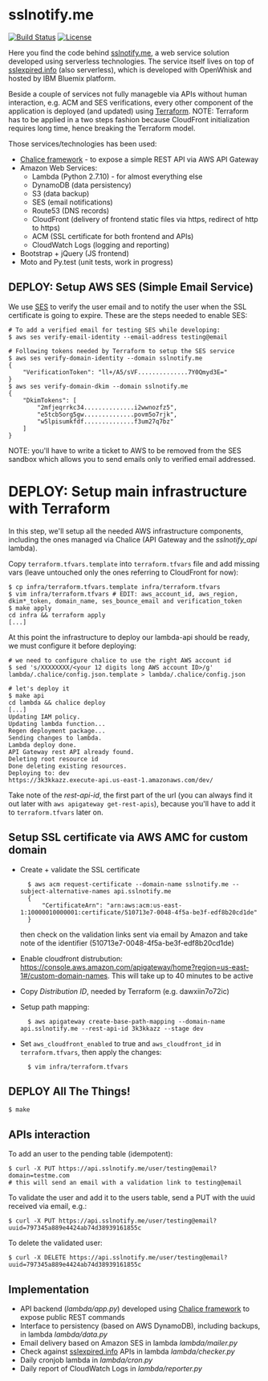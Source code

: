 # sslnotify.me

[![Build Status](https://travis-ci.org/shaftoe/sslnotifyme.svg?branch=master)](https://travis-ci.org/shaftoe/sslnotifyme)
[![License](https://img.shields.io/badge/license-Apache--2.0-blue.svg)](http://www.apache.org/licenses/LICENSE-2.0)

Here you find the code behind [sslnotify.me](https://sslnotify.me/), a web service solution developed using serverless technologies. The service itself lives on top of [sslexpired.info](https://sslexpired.info/) (also serverless), which is developed with OpenWhisk and hosted by IBM Bluemix platform.

Beside a couple of services not fully manageble via APIs without human interaction, e.g. ACM and SES verifications, every other component of the application is deployed (and updated) using [Terraform](https://www.terraform.io/). NOTE: Terraform has to be applied in a two steps fashion because CloudFront initialization requires long time, hence breaking the Terraform model.

Those services/technologies has been used:

- [Chalice framework](http://chalice.readthedocs.io/) - to expose a simple REST API via AWS API Gateway
- Amazon Web Services:
    - Lambda (Python 2.7.10) - for almost everything else
    - DynamoDB (data persistency)
    - S3 (data backup)
    - SES (email notifications)
    - Route53 (DNS records)
    - CloudFront (delivery of frontend static files via https, redirect of http to https)
    - ACM (SSL certificate for both frontend and APIs)
    - CloudWatch Logs (logging and reporting)
- Bootstrap + jQuery (JS frontend)
- Moto and Py.test (unit tests, work in progress)

## DEPLOY: Setup AWS SES (Simple Email Service)

We use [SES](https://docs.aws.amazon.com/ses/latest/DeveloperGuide/Welcome.html) to verify the user email and to notify the user when the SSL certificate is going to expire. These are the steps needed to enable SES:

    # To add a verified email for testing SES while developing:
    $ aws ses verify-email-identity --email-address testing@email

    # Following tokens needed by Terraform to setup the SES service
    $ aws ses verify-domain-identity --domain sslnotify.me
    {
        "VerificationToken": "ll+/A5/sVF..............7Y0Qmyd3E="
    }
    $ aws ses verify-domain-dkim --domain sslnotify.me
    {
        "DkimTokens": [
            "2mfjeqrrkc34..............i2wwnozfz5",
            "e5tcb5org5gw..............povm5o7rjk",
            "w5lpisumkfdf..............f3um27q7bz"
        ]
    }

NOTE: you'll have to write a ticket to AWS to be removed from the SES sandbox which allows you to send emails only to verified email addressed.

# DEPLOY: Setup main infrastructure with Terraform

In this step, we'll setup all the needed AWS infrastructure components, including the ones managed via Chalice (API Gateway and the _sslnotify_api_ lambda).

Copy `terraform.tfvars.template` into `terraform.tfvars` file and add missing vars (leave untouched only the ones referring to CloudFront for now):

    $ cp infra/terraform.tfvars.template infra/terraform.tfvars
    $ vim infra/terraform.tfvars # EDIT: aws_account_id, aws_region, dkim*_token, domain_name, ses_bounce_email and verification_token
    $ make apply
    cd infra && terraform apply
    [...]

At this point the infrastructure to deploy our lambda-api should be ready, we must configure it before deploying:

    # we need to configure chalice to use the right AWS account id
    $ sed 's/XXXXXXXX/<your 12 digits long AWS account ID>/g' lambda/.chalice/config.json.template > lambda/.chalice/config.json

    # let's deploy it
    $ make api
    cd lambda && chalice deploy
    [...]
    Updating IAM policy.
    Updating lambda function...
    Regen deployment package...
    Sending changes to lambda.
    Lambda deploy done.
    API Gateway rest API already found.
    Deleting root resource id
    Done deleting existing resources.
    Deploying to: dev
    https://3k3kkazz.execute-api.us-east-1.amazonaws.com/dev/

Take note of the _rest-api-id_, the first part of the url (you can always find it out later with `aws apigateway get-rest-apis`), because you'll have to add it to `terraform.tfvars` later on.

## Setup SSL certificate via AWS AMC for custom domain

- Create + validate the SSL certificate

        $ aws acm request-certificate --domain-name sslnotify.me --subject-alternative-names api.sslnotify.me
        {
            "CertificateArn": "arn:aws:acm:us-east-1:10000010000001:certificate/510713e7-0048-4f5a-be3f-edf8b20cd1de"
        }

    then check on the validation links sent via email by Amazon and take note of the identifier (510713e7-0048-4f5a-be3f-edf8b20cd1de)

- Enable cloudfront distrubution: https://console.aws.amazon.com/apigateway/home?region=us-east-1#/custom-domain-names. This will take up to 40 minutes to be active

- Copy *Distribution ID*, needed by Terraform (e.g. dawxiin7o72ic)

- Setup path mapping:

        $ aws apigateway create-base-path-mapping --domain-name api.sslnotify.me --rest-api-id 3k3kkazz --stage dev

- Set `aws_cloudfront_enabled` to true and `aws_cloudfront_id` in `terraform.tfvars`, then apply the changes:

        $ vim infra/terraform.tfvars

## DEPLOY All The Things!

    $ make

## APIs interaction

To add an user to the pending table (idempotent):

    $ curl -X PUT https://api.sslnotify.me/user/testing@email?domain=testme.com
    # this will send an email with a validation link to testing@email

To validate the user and add it to the users table, send a PUT with the uuid received via email, e.g.:

    $ curl -X PUT https://api.sslnotify.me/user/testing@email?uuid=797345a889e4424ab74d38939161855c

To delete the validated user:

    $ curl -X DELETE https://api.sslnotify.me/user/testing@email?uuid=797345a889e4424ab74d38939161855c

## Implementation

- API backend (_lambda/app.py_) developed using [Chalice framework](http://chalice.readthedocs.io/) to expose public REST commands
- Interface to persistency (based on AWS DynamoDB), including backups, in lambda _lambda/data.py_
- Email delivery based on Amazon SES in lambda _lambda/mailer.py_
- Check against [sslexpired.info](https://sslexpired.info/) APIs in lambda _lambda/checker.py_
- Daily cronjob lambda in _lambda/cron.py_
- Daily report of CloudWatch Logs in _lambda/reporter.py_
